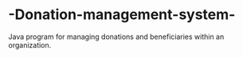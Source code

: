 # -Donation-management-system-
Java program for managing donations and beneficiaries within an organization. 
